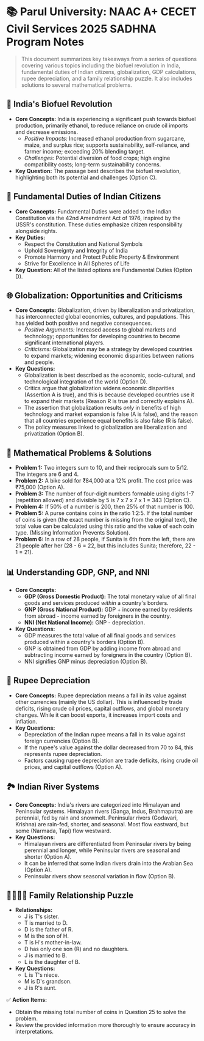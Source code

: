 # 📚 Parul University: NAAC A+ CECET Civil Services 2025 SADHNA Program Notes

> This document summarizes key takeaways from a series of questions covering various topics including the biofuel revolution in India, fundamental duties of Indian citizens, globalization, GDP calculations, rupee depreciation, and a family relationship puzzle.  It also includes solutions to several mathematical problems.

## 🌱 India's Biofuel Revolution  

*   **Core Concepts:**  India is experiencing a significant push towards biofuel production, primarily ethanol, to reduce reliance on crude oil imports and decrease emissions.
    *   *Positive Impacts:* Increased ethanol production from sugarcane, maize, and surplus rice; supports sustainability, self-reliance, and farmer income; exceeding 20% blending target.
    *   *Challenges:* Potential diversion of food crops; high engine compatibility costs; long-term sustainability concerns.
*   **Key Question:**  The passage best describes the biofuel revolution, highlighting both its potential and challenges (Option C).


## 📜 Fundamental Duties of Indian Citizens 

*   **Core Concepts:**  Fundamental Duties were added to the Indian Constitution via the 42nd Amendment Act of 1976, inspired by the USSR's constitution. These duties emphasize citizen responsibility alongside rights.
*   **Key Duties:**
    *   Respect the Constitution and National Symbols
    *   Uphold Sovereignty and Integrity of India
    *   Promote Harmony and Protect Public Property & Environment
    *   Strive for Excellence in All Spheres of Life
*   **Key Question:** All of the listed options are Fundamental Duties (Option D).


## 🌐 Globalization: Opportunities and Criticisms

*   **Core Concepts:** Globalization, driven by liberalization and privatization, has interconnected global economies, cultures, and populations.  This has yielded both positive and negative consequences.
    *   *Positive Arguments:* Increased access to global markets and technology; opportunities for developing countries to become significant international players.
    *   *Criticisms:*  Globalization may be a strategy by developed countries to expand markets; widening economic disparities between nations and people.
*   **Key Questions:**
    *   Globalization is best described as the economic, socio-cultural, and technological integration of the world (Option D).
    *   Critics argue that globalization widens economic disparities (Assertion A is true), and this is because developed countries use it to expand their markets (Reason R is true and correctly explains A).
    *   The assertion that globalization results *only* in benefits of high technology and market expansion is false (A is false), and the reason that all countries experience equal benefits is also false (R is false).
    *   The policy measures linked to globalization are liberalization and privatization (Option B).


## 🧮 Mathematical Problems & Solutions

*   **Problem 1:** Two integers sum to 10, and their reciprocals sum to 5/12. The integers are 6 and 4.
*   **Problem 2:** A bike sold for ₹84,000 at a 12% profit. The cost price was ₹75,000 (Option A).
*   **Problem 3:** The number of four-digit numbers formable using digits 1-7 (repetition allowed) and divisible by 5 is 7 x 7 x 7 x 1 = 343 (Option C).
*   **Problem 4:** If 50% of a number is 200, then 25% of that number is 100.
*   **Problem 5:** A purse contains coins in the ratio 1:2:5. If the total number of coins is given (the exact number is missing from the original text), the total value can be calculated using this ratio and the value of each coin type.  (Missing Information Prevents Solution).
*   **Problem 6:**  In a row of 28 people, if Sunita is 6th from the left, there are 21 people after her (28 - 6 = 22, but this includes Sunita; therefore, 22 - 1 = 21).

## 📊 Understanding GDP, GNP, and NNI

*   **Core Concepts:**
    *   **GDP (Gross Domestic Product):** The total monetary value of all final goods and services produced *within* a country's borders.
    *   **GNP (Gross National Product):** GDP + income earned by residents from abroad - income earned by foreigners in the country.
    *   **NNI (Net National Income):** GNP - depreciation.
*   **Key Questions:**
    *   GDP measures the total value of all final goods and services produced within a country's borders (Option B).
    *   GNP is obtained from GDP by adding income from abroad and subtracting income earned by foreigners in the country (Option B).
    *   NNI signifies GNP minus depreciation (Option B).


## 💱 Rupee Depreciation

*   **Core Concepts:** Rupee depreciation means a fall in its value against other currencies (mainly the US dollar). This is influenced by trade deficits, rising crude oil prices, capital outflows, and global monetary changes. While it can boost exports, it increases import costs and inflation.
*   **Key Questions:**
    *   Depreciation of the Indian rupee means a fall in its value against foreign currencies (Option B).
    *   If the rupee's value against the dollar decreased from 70 to 84, this represents rupee depreciation.
    *   Factors causing rupee depreciation are trade deficits, rising crude oil prices, and capital outflows (Option A).


## 🏞️ Indian River Systems

*   **Core Concepts:** India's rivers are categorized into Himalayan and Peninsular systems. Himalayan rivers (Ganga, Indus, Brahmaputra) are perennial, fed by rain and snowmelt. Peninsular rivers (Godavari, Krishna) are rain-fed, shorter, and seasonal. Most flow eastward, but some (Narmada, Tapi) flow westward.
*   **Key Questions:**
    *   Himalayan rivers are differentiated from Peninsular rivers by being perennial and longer, while Peninsular rivers are seasonal and shorter (Option A).
    *   It can be inferred that some Indian rivers drain into the Arabian Sea (Option A).
    *   Peninsular rivers show seasonal variation in flow (Option B).


## 👨‍👩‍👧‍👦 Family Relationship Puzzle

*   **Relationships:**
    *   J is T's sister.
    *   T is married to D.
    *   D is the father of R.
    *   M is the son of H.
    *   T is H's mother-in-law.
    *   D has only one son (R) and no daughters.
    *   J is married to B.
    *   L is the daughter of B.
*   **Key Questions:**
    *   L is T's niece.
    *   M is D's grandson.
    *   J is R's aunt.


✅ **Action Items:**

*   Obtain the missing total number of coins in Question 25 to solve the problem.
*   Review the provided information more thoroughly to ensure accuracy in interpretations.

